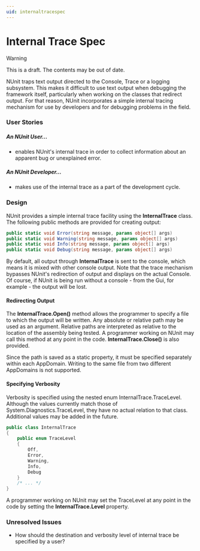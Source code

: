 ```yaml
---
uid: internaltracespec
---
```


# Internal Trace Spec

> [!WARNING]
> This is a draft. The contents may be out of date.

NUnit traps text output directed to the Console, Trace or a logging subsystem. This makes it difficult to use text output when debugging the framework itself, particularly when working on the classes that redirect output. For that reason, NUnit incorporates a simple internal tracing mechanism for use by developers and for debugging problems in the field.

### User Stories

##### An NUnit User... 

  * enables NUnit's internal trace in order to collect information about an apparent bug or unexplained error.

##### An NUnit Developer...

  * makes use of the internal trace as a part of the development cycle.

### Design

NUnit provides a simple internal trace facility using the **InternalTrace** class. The following public methods are provided for creating output:

```csharp
public static void Error(string message, params object[] args)
public static void Warning(string message, params object[] args)
public static void Info(string message, params object[] args)
public static void Debug(string message, params object[] args)
```

By default, all output through **InternalTrace** is sent to the console, which means it is mixed with other console output. Note that the trace mechanism bypasses NUnit's redirection of output and displays on the actual Console. Of course, if NUnit is being run without a console - from the Gui, for example - the output will be lost.

#### Redirecting Output

The **InternalTrace.Open()** method allows the programmer to specify a file to which the output will be written. Any absolute or relative path may be used as an argument. Relative paths are interpreted as relative to the location of the assembly being tested. A programmer working on NUnit may call this method at any point in the code. **InternalTrace.Close()** is also provided.

<note>
Since the path is saved as a static property, it must be specified separately within each AppDomain. Writing to the same file from two different AppDomains is not supported.
</note>


#### Specifying Verbosity

Verbosity is specified using the nested enum InternalTrace.TraceLevel. Although the values currently match those of System.Diagnostics.TraceLevel, they have no actual relation to that class. Additional values may be added in the future.

```csharp
public class InternalTrace
{
    public enum TraceLevel
    {
        Off,
        Error,
        Warning,
        Info,
        Debug
    }
    /* ... */
}
```

A programmer working on NUnit may set the TraceLevel at any point in the code by setting the **InternalTrace.Level** property.

### Unresolved Issues

  * How should the destination and verbosity level of internal trace be specified by a user?
